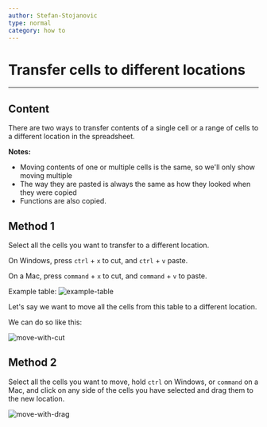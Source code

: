 ```yaml
---
author: Stefan-Stojanovic
type: normal
category: how to
---
```


# Transfer cells to different locations


---

## Content

There are two ways to transfer contents of a single cell or a range of cells to a different location in the spreadsheet.

**Notes:**

* Moving contents of one or multiple cells is the same, so we'll only show moving multiple
* The way they are pasted is always the same as how they looked when they were copied
* Functions are also copied.

## Method 1

Select all the cells you want to transfer to a different location.

On Windows, press `ctrl` + `x` to cut, and `ctrl` + `v` paste.

On a Mac, press `command` + `x` to cut, and `command` + `v` to paste.

Example table:
![example-table](https://img.enkipro.com/35b4cfbdb0ed5e41a8f9dbc8d2340548.png)

Let's say we want to move all the cells from this table to a different location.

We can do so like this:

![move-with-cut](https://img.enkipro.com/59d6ebef420055e506f87d547b644c07.gif)

## Method 2

Select all the cells you want to move, hold `ctrl` on Windows, or `command` on a Mac, and click on any side of the cells you have selected and drag them to the new location.

![move-with-drag](https://img.enkipro.com/a9a8f56417641ebb23a3fd3876cd3469.gif)
